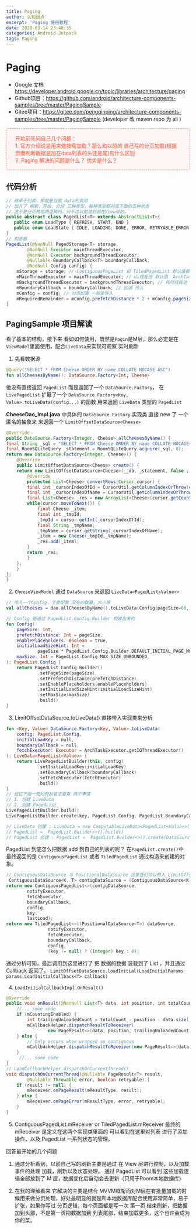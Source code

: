 ```yaml
---
title: Paging
author: 认知弱点
excerpt: 'Paging 使用教程'
date: 2020-03-14 23:48:35
categories: Android-Jetpack
tags: Paging
---
```

# Paging
* Google 文档 https://developer.android.google.cn/topic/libraries/architecture/paging
* Github项目：https://github.com/android/architecture-components-samples/tree/master/PagingSample
* Gitee项目：https://gitee.com/pengqinping/architecture-components-samples/tree/master/PagingSample (developer 改 maven repo 为 ali )

<div style='background:#fff5f5; color:#ff502c; display:block; font-size: 14px; margin: 16px 0;padding: 16px 24px; border-radius:5px;border: 1px #f97d64 dashed'> 开始前先问自己几个问题：<br/>1. 官方介绍说是用来做按需加载？那么和以前的 自己写的分页加载(根据页面判断数据是加在data列表的头还是尾)有什么区别<br/>2. Paging 解决的问题是什么？ 优势是什么？</div>

## 代码分析

```java
// 继承于列表，那就是当做 data列表用
// 加入了 刷新，开始，介绍 三种类型，每种类型都对应下面的五种状态
// 这不是分页熟悉的逻辑吗，只不过以前是封装在View层的，
public abstract class PagedList<T> extends AbstractList<T>{
   public enum LoadType { REFRESH, START, END }
   public enum LoadState { IDLE, LOADING, DONE, ERROR, RETRYABLE_ERROR }
}
// 构造器
PagedList(@NonNull PagedStorage<T> storage,
        @NonNull Executor mainThreadExecutor,
        @NonNull Executor backgroundThreadExecutor,
        @Nullable BoundaryCallback<T> boundaryCallback,
        @NonNull Config config) {
    mStorage = storage; // ContiguousPageList 和 TiledPagedList 默认值都是 new PagedStorage<V>() 
    mMainThreadExecutor = mainThreadExecutor; // ui线程池 默认值  ArchTaskExecutor.getMainThreadExecutor()
    mBackgroundThreadExecutor = backgroundThreadExecutor; // 耗时线程池 默认值： ArchTaskExecutor.getIOThreadExecutor()
    mBoundaryCallback = boundaryCallback; // 回调 传入
    mConfig = config; // 分页配置 一般是传入
    mRequiredRemainder = mConfig.prefetchDistance * 2 + mConfig.pageSize;
}

```

## PagingSample 项目解读

看了基本的结构，接下来 看如如何使用，既然是`Pagin`是M层，那么必定是在`ViewModel`里面使用，配合`LiveData`来实现可观察 实时刷新

1. 先看数据源
```kotlin
@Query("SELECT * FROM Cheese ORDER BY name COLLATE NOCASE ASC")
fun allCheesesByName(): DataSource.Factory<Int, Cheese>
```
他没有直接返回 `PagedList` 而是返回了一个 `DataSource.Factory`， 在 `LivePagedList` 扩展了一个  `DataSource.Factory<Key, Value>.toLiveData(config...)` 的函数 用来返回 `LiveData` 类型的 `PagedList`

**CheeseDao_Impl.java** 中具体的  `DataSource.Factory` 实现类
直接 new 了 一个匿名的抽象来 来返回一个 `LimitOffsetDataSource<Cheese>`
 
```java
@Override
public DataSource.Factory<Integer, Cheese> allCheesesByName() {
final String _sql = "SELECT * FROM Cheese ORDER BY name COLLATE NOCASE ASC";
final RoomSQLiteQuery _statement = RoomSQLiteQuery.acquire(_sql, 0);
return new DataSource.Factory<Integer, Cheese>() { 
    @Override
    public LimitOffsetDataSource<Cheese> create() {
    return new LimitOffsetDataSource<Cheese>(__db, _statement, false , "Cheese") {
        @Override
        protected List<Cheese> convertRows(Cursor cursor) {
        final int _cursorIndexOfId = CursorUtil.getColumnIndexOrThrow(cursor, "id");
        final int _cursorIndexOfName = CursorUtil.getColumnIndexOrThrow(cursor, "name");
        final List<Cheese> _res = new ArrayList<Cheese>(cursor.getCount());
        while(cursor.moveToNext()) {
            final Cheese _item;
            final int _tmpId;
            _tmpId = cursor.getInt(_cursorIndexOfId);
            final String _tmpName;
            _tmpName = cursor.getString(_cursorIndexOfName);
            _item = new Cheese(_tmpId,_tmpName);
            _res.add(_item);
        }
        return _res;
        }
    };
    }
};
}
```

2. `CheeseViewModel` 通过 `DataSource` 来返回 `LiveData<PagedList<Value>> ` 

```kotlin
// 传入一个Config，主要配置 没有的数量，大小等
val allCheeses = dao.allCheesesByName().toLiveData(Config(pageSize=60, enablePlaceholders=true, maxSize=200))

// Config 是通过 PagedList.Config.Builder 构建出来的
fun Config(
    pageSize: Int,
    prefetchDistance: Int = pageSize,
    enablePlaceholders: Boolean = true,
    initialLoadSizeHint: Int =
            pageSize * PagedList.Config.Builder.DEFAULT_INITIAL_PAGE_MULTIPLIER,
    maxSize: Int = PagedList.Config.MAX_SIZE_UNBOUNDED
): PagedList.Config {
    return PagedList.Config.Builder()
            .setPageSize(pageSize)
            .setPrefetchDistance(prefetchDistance)
            .setEnablePlaceholders(enablePlaceholders)
            .setInitialLoadSizeHint(initialLoadSizeHint)
            .setMaxSize(maxSize)
            .build()
}
```

3. LimitOffsetDataSource<Cheese>.toLiveData() 直接带入实现类来分析

```kotlin 
fun <Key, Value> DataSource.Factory<Key, Value>.toLiveData(
    config: PagedList.Config,
    initialLoadKey = null,
    boundaryCallback = null,
    fetchExecutor: Executor = ArchTaskExecutor.getIOThreadExecutor()
): LiveData<PagedList<Value>> {
    return LivePagedListBuilder(this, config)
            .setInitialLoadKey(initialLoadKey)
            .setBoundaryCallback(boundaryCallback)
            .setFetchExecutor(fetchExecutor)
            .build()
}
// 经过下面一些列的封装主要做 两个事情
// 1. 创建 LiveData
// 2. 创建 PagedList 
LivePagedListBuilder.build() 
LivePagedListBuilder.create(key, PagedList.Config, PagedList.BoundaryCallback, DataSource.Factory<Key, Value>, Executor, Executor)

// LiveData 创建 : LiveData = new ComputableLiveData<PagedList<Value>>()
// PagedList =  PagedList.Builder<>().build()
// PagedList 创建 : PagedList =  PagedList.Builder<>().create(DataSource<K, T>, Executor,Executor, BoundaryCallback, Config, Key )
```

PagedList 到底怎么把数据 add 到自己的列表的呢？
在` PagedList.create() `中 最终返回的是 `ContiguousPagedList` 或者 `TiledPagedList` 通过构造来创建的对象。

```java
// ContiguousDataSource 与 PositionalDataSource 这里我们可以带入 LimitOffsetDataSource 来分析
 ContiguousDataSource<K, T> contigDataSource = (ContiguousDataSource<K, T>) dataSource;
return new ContiguousPagedList<>(contigDataSource,
        notifyExecutor,
        fetchExecutor,
        boundaryCallback,
        config,
        key,
        lastLoad);
return new TiledPagedList<>((PositionalDataSource<T>) dataSource,
                notifyExecutor,
                fetchExecutor,
                boundaryCallback,
                config,
                (key != null) ? (Integer) key : 0);
```

通过分析可知，最后调用到这里进行了 把 数据的数据 装载到了 List ，并且通过 Callback 返回了。
`LimitOffsetDataSource.loadInitial(LoadInitialParams params,LoadInitialCallback<T> callback)`

4. `LoadInitialCallbackImpl.OnResult()`
```java
@Override
public void onResult(@NonNull List<T> data, int position, int totalCount) {
    //... some code
    if (mCountingEnabled) {
        int trailingUnloadedCount = totalCount - position - data.size();
        mCallbackHelper.dispatchResultToReceiver(
                new PageResult<>(data, position, trailingUnloadedCount, 0));
    } else {
        // Only occurs when wrapped as contiguous
        mCallbackHelper.dispatchResultToReceiver(new PageResult<>(data, position));
    }
     //... some code
}
// LoadCallbackHelper.dispatchOnCurrentThread()
void dispatchOnCurrentThread(@Nullable PageResult<T> result,
        @Nullable Throwable error, boolean retryable) {
    if (result != null) {
        mReceiver.onPageResult(mResultType, result);
    } else {
        mReceiver.onPageError(mResultType, error, retryable);
    }
}
```

5. ContiguousPagedList.mReceiver or TiledPagedList.mReceiver
最终的 mReceiver 是定义在这两个实现类里面的
可以看到在这里对列表 进行了添加操作，以及 PagedList 一系列状态的管理。


回答最开始的几个问题
1. 通过分析看到，以前自己写的刷新主要是通过 在 View 层进行控制，以及加载事件的处理 加载，刷新以及状态处理。 通过 PagedList 可以看到 这些加载逻辑全部放到了 M 层，数据变化后自动会去更新（只用于Room本地数据库）

2. 在我的理解看来 它解决的主要是结合 MVVM框架而对M层在有批量加载的时候用来做分页处理，好处最明显的就是和本地数据库配合使用非常简单，易于扩张，如果你写过 分页逻辑，每个页面都是写一次 第一页 结束刷新，把数据加到头部，不是第一页把数据加到 列表尾部，结束加载更多，这个也许会成为你的菜。